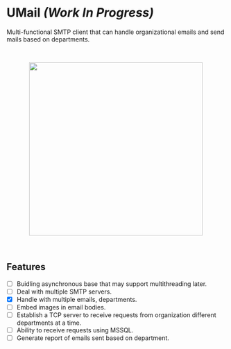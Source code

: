 # UMail  _(Work In Progress)_

Multi-functional SMTP client that can handle organizational emails and send mails based on departments.

<br>
<p align="center">
  <img src="https://cdn-icons-png.flaticon.com/512/5578/5578703.png" height="400">
</p>
<br>

## Features
- [ ] Buidling asynchronous base that may support multithreading later.
- [ ] Deal with multiple SMTP servers.
- [x] Handle with multiple emails, departments.
- [ ] Embed images in email bodies.
- [ ] Establish a TCP server to receive requests from organization different departments at a time.
- [ ] Ability to receive requests using MSSQL.
- [ ] Generate report of emails sent based on department.
